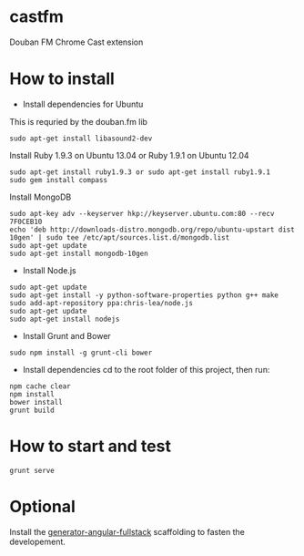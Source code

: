 # castfm

Douban FM Chrome Cast extension

# How to install

* Install dependencies for Ubuntu

This is requried by the douban.fm lib

```
sudo apt-get install libasound2-dev
```

Install Ruby 1.9.3 on Ubuntu 13.04 or Ruby 1.9.1 on Ubuntu 12.04

```
sudo apt-get install ruby1.9.3 or sudo apt-get install ruby1.9.1
sudo gem install compass
```

Install MongoDB

```
sudo apt-key adv --keyserver hkp://keyserver.ubuntu.com:80 --recv 7F0CEB10
echo 'deb http://downloads-distro.mongodb.org/repo/ubuntu-upstart dist 10gen' | sudo tee /etc/apt/sources.list.d/mongodb.list
sudo apt-get update
sudo apt-get install mongodb-10gen
```

* Install Node.js
```
sudo apt-get update
sudo apt-get install -y python-software-properties python g++ make
sudo add-apt-repository ppa:chris-lea/node.js
sudo apt-get update
sudo apt-get install nodejs
```

* Install Grunt and Bower
```
sudo npm install -g grunt-cli bower
```

* Install dependencies
cd to the root folder of this project, then run:

```
npm cache clear
npm install
bower install
grunt build
```

# How to start and test

```
grunt serve
```

# Optional

Install the [generator-angular-fullstack](https://github.com/DaftMonk/generator-angular-fullstack) scaffolding to fasten the developement.